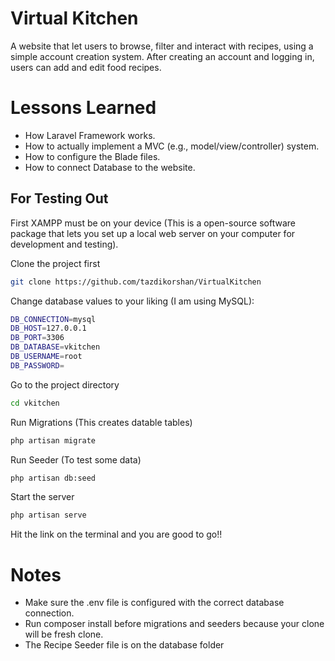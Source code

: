 
# Virtual Kitchen

A website that let users to browse, filter and interact with recipes, using a simple account creation system. After creating an account and logging in, users can add and edit food recipes.
# Lessons Learned
- How Laravel Framework works.
- How to actually implement a MVC (e.g., model/view/controller) system.
- How to configure the Blade files.
- How to connect Database to the website.




## For Testing Out

First XAMPP must be on your device (This is a open-source software package that lets you set up a local web server on your computer for development and testing).

Clone the project first

```bash
git clone https://github.com/tazdikorshan/VirtualKitchen
```

Change database values to your liking (I am using MySQL):

```bash
DB_CONNECTION=mysql
DB_HOST=127.0.0.1
DB_PORT=3306
DB_DATABASE=vkitchen
DB_USERNAME=root
DB_PASSWORD=
```

Go to the project directory
```bash
cd vkitchen
```
Run Migrations (This creates datable tables)
```bash
php artisan migrate
```
Run Seeder (To test some data)
```bash
php artisan db:seed
```
Start the server
```bash
php artisan serve
```
Hit the link on the terminal and you are good to go!!


# Notes
- Make sure the .env file is configured with the correct database connection.
- Run composer install before migrations and seeders because your clone will be fresh clone.
- The Recipe Seeder file is on the database folder
